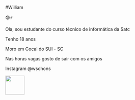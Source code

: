 #William

😎⚡

Ola, sou estudante do curso técnico de informática da Satc

Tenho 18 anos

Moro em Cocal do SUl - SC 

Nas horas vagas gosto de sair com os amigos

Instagram @wschons

<img width="60" heigth="60" src="https://c.tenor.com/dscLHvz8KlMAAAAC/matue-pelado.gif">



